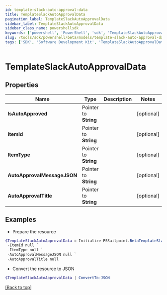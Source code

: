 ```yaml
---
id: template-slack-auto-approval-data
title: TemplateSlackAutoApprovalData
pagination_label: TemplateSlackAutoApprovalData
sidebar_label: TemplateSlackAutoApprovalData
sidebar_class_name: powershellsdk
keywords: ['powershell', 'PowerShell', 'sdk', 'TemplateSlackAutoApprovalData'] 
slug: /tools/sdk/powershell/beta/models/template-slack-auto-approval-data
tags: ['SDK', 'Software Development Kit', 'TemplateSlackAutoApprovalData']
---
```



# TemplateSlackAutoApprovalData

## Properties

Name | Type | Description | Notes
------------ | ------------- | ------------- | -------------
**IsAutoApproved** |  Pointer to **String** |  | [optional] 
**ItemId** |  Pointer to **String** |  | [optional] 
**ItemType** |  Pointer to **String** |  | [optional] 
**AutoApprovalMessageJSON** |  Pointer to **String** |  | [optional] 
**AutoApprovalTitle** |  Pointer to **String** |  | [optional] 

## Examples

- Prepare the resource
```powershell
$TemplateSlackAutoApprovalData = Initialize-PSSailpoint.BetaTemplateSlackAutoApprovalData  -IsAutoApproved null `
 -ItemId null `
 -ItemType null `
 -AutoApprovalMessageJSON null `
 -AutoApprovalTitle null
```

- Convert the resource to JSON
```powershell
$TemplateSlackAutoApprovalData | ConvertTo-JSON
```


[[Back to top]](#) 

